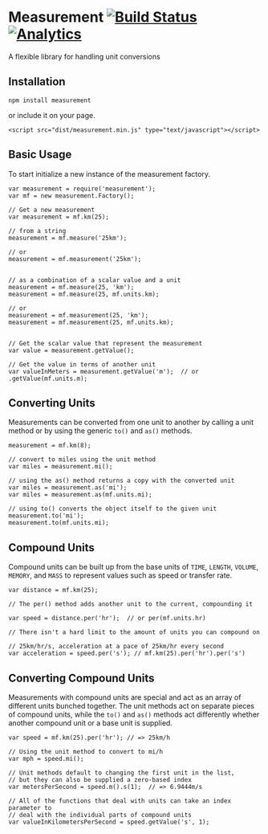 Measurement [![Build Status](https://secure.travis-ci.org/jfelsinger/measurement.png?branch=master)](https://travis-ci.org/jfelsinger/measurement) [![Analytics](https://ga-beacon.appspot.com/UA-46797352-2/measurement/index)](https://github.com/igrigorik/ga-beacon)
===========

A flexible library for handling unit conversions

## Installation

```
npm install measurement
```

or include it on your page.

```
<script src="dist/measurement.min.js" type="text/javascript"></script>
```

## Basic Usage

To start initialize a new instance of the measurement factory.

```
var measurement = require('measurement');
var mf = new measurement.Factory();

// Get a new measurement
var measurement = mf.km(25);

// from a string
measurement = mf.measure('25km');

// or
measurement = mf.measurement('25km');


// as a combination of a scalar value and a unit
measurement = mf.measure(25, 'km');
measurement = mf.measure(25, mf.units.km);

// or
measurement = mf.measurement(25, 'km');
measurement = mf.measurement(25, mf.units.km);


// Get the scalar value that represent the measurement
var value = measurement.getValue();

// Get the value in terms of another unit
var valueInMeters = measurement.getValue('m');  // or .getValue(mf.units.m);

```

## Converting Units

Measurements can be converted from one unit to another by calling
a unit method or by using the generic ``to()`` and ``as()`` methods.

```
measurement = mf.km(8);

// convert to miles using the unit method
var miles = measurement.mi();

// using the as() method returns a copy with the converted unit
var miles = measurement.as('mi');
var miles = measurement.as(mf.units.mi);

// using to() converts the object itself to the given unit
measurement.to('mi');
measurement.to(mf.units.mi);
```

## Compound Units

Compound units can be built up from the base units of ``TIME``, ``LENGTH``, 
``VOLUME``, ``MEMORY``,  and ``MASS`` to represent values such as speed or
transfer rate.

```
var distance = mf.km(25);

// The per() method adds another unit to the current, compounding it

var speed = distance.per('hr');  // or per(mf.units.hr)

// There isn't a hard limit to the amount of units you can compound on

// 25km/hr/s, acceleration at a pace of 25km/hr every second
var acceleration = speed.per('s'); // mf.km(25).per('hr').per('s')
```

## Converting Compound Units

Measurements with compound units are special and act as an array of different
units bunched together. The unit methods act on separate pieces of compound units, 
while the ``to()`` and ``as()`` methods act differently whether another compound
unit or a base unit is supplied.

```
var speed = mf.km(25).per('hr'); // => 25km/h

// Using the unit method to convert to mi/h
var mph = speed.mi();

// Unit methods default to changing the first unit in the list,
// but they can also be supplied a zero-based index
var metersPerSecond = speed.m().s(1);  // => 6.9444m/s

// All of the functions that deal with units can take an index parameter to
// deal with the individual parts of compound units
var valueInKilometersPerSecond = speed.getValue('s', 1);

